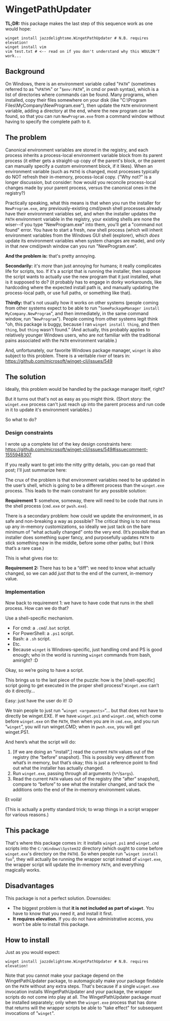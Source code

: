 # WingetPathUpdater

**TL;DR:** this package makes the last step of this sequence work as one would hope:

```pwsh
winget install jazzdelightsme.WingetPathUpdater # N.B. requires elevation!
winget install vim
vim test.txt # <-- read on if you don't understand why this WOULDN'T work...
```

## Background

On Windows, there is an environment variable called "`PATH`" (sometimes referred to as "`%PATH%`" or "`$env:PATH`", in cmd or pwsh syntax), which is a list of directories where commands can be found. Many programs, when installed, copy their files somewhere on your disk (like "C:\Program Files\MyCompany\NewProgram.exe"), then update the `PATH` environment variable, adding a directory at the end, where the new program can be found, so that you can run `NewProgram.exe` from a command window without having to specify the complete path to it.

## The problem

Canonical environment variables are stored in the registry, and each process inherits a process-local environment variable block from its parent process (it either gets a straight-up copy of the parent's block, or the parent can manually specify a custom environment block, if it likes). When an environment variable (such as `PATH`) is changed, most processes typically do NOT refresh their in-memory, process-local copy. ("Why not?" is a longer discussion, but consider: how would you reconcile process-local changes made by your parent process, versus the canonical ones in the registry?)

Practically speaking, what this means is that when you run the installer for `NewProgram.exe`, any previously-existing cmd/pwsh shell processes already have their environment variables set, and when the installer updates the `PATH` environment variable in the registry, your existing shells are none the wiser--if you type "NewProgram.exe" into them, you'll get a "command not found" error. You have to start a fresh, *new* shell process (which will inherit environment variables from the Windows GUI shell (explorer), which *does* update its environment variables when system changes are made), and only in that *new* cmd/pwsh window can you run "NewProgram.exe".

**And the problem is:** that's pretty annoying.

**Secondarily:** it's *more* than just annoying for humans; it really complicates life for scripts, too. If it's a script that is running the installer, then suppose the script wants to actually use the new program that it just installed, what is it supposed to do? (it probably has to engage in dorky workarounds, like hardcoding where the expected install path is, and manually updating the process-local path, or use full paths, or something like that).

**Thirdly:** that's not usually how it works on other systems (people coming from other systems expect to be able to run "`SomePackageManager install MyCompany.NewProgram`", and then immediately, in the same command window, run "`NewProgram`"). People coming from other systems legit think "oh, this package is buggy, because I ran `winget install thing`, and then `thing`, but `thing` wasn't found." (And actually, this probably applies to relatively younger Windows users, who are not familiar with the traditional pains associated with the `PATH` environment variable.)

And, unfortunately, our favorite Windows package manager, `winget` is also subject to this problem. There is a veritable *river* of tears in: https://github.com/microsoft/winget-cli/issues/549

## The solution

Ideally, this problem would be handled by the package manager itself, right?

But it turns out that's not as easy as you might think. (Short story: the `winget.exe` process can't just reach up into the parent process and run code in it to update it's environment variables.)

So what to do?

### Design constraints

I wrote up a complete list of the key design constraints here: https://github.com/microsoft/winget-cli/issues/549#issuecomment-1555948307

If you really want to get into the nitty gritty details, you can go read that post; I'll just summarize here:

The crux of the problem is that environment variables need to be updated in the user’s shell, which is going to be a different process than the `winget.exe` process. This leads to the main constraint for any possible solution:

**Requirement 1:** somehow, someway, there will need to be code that runs in the shell process (`cmd.exe` or `pwsh.exe`).

There is a secondary problem: how could we update the environment, in as safe and non-breaking a way as possible? The critical thing is to not mess up any in-memory customizations, so ideally we just tack on the bare minimum of “what actually changed” onto the very end. (It’s possible that an installer does something super fancy, and purposefully updates `PATH` to stick something new in the middle, before some other paths; but I think that’s a rare case.)

This is what gives rise to:

**Requirement 2:** There has to be a “diff”: we need to know what actually changed, so we can add *just that* to the end of the current, in-memory value.

### Implementation

Now back to requirement 1: we have to have code that runs in the shell process. How can we do that?

Use a shell-specific mechanism.

 - For cmd: a `.cmd`/`.bat` script.
 - For PowerShell: a `.ps1` script.
 - Bash: a `.sh` script.
 - Etc.
 - Because `winget` is Windows-specific, just handling cmd and PS is good enough; who in the world is running `winget` commands from bash, amiright? :D

Okay, so we’re going to have a script.

This brings us to the last piece of the puzzle: how is the [shell-specific] script going to get executed in the proper shell process? `Winget.exe` can’t do it directly...

Easy: just have the user do it! :D

We train people to just run “`winget <arguments>`”... but that does not have to directly be winget.EXE. If we have `winget.ps1` and `winget.cmd`, which come before `winget.exe` on the `PATH`, then when you are in `cmd.exe`, and you run “`winget`”, you will run winget.CMD; when in `pwsh.exe`, you will get winget.PS1.

And here’s what the script will do:

1. [If we are doing an "install",] read the current `PATH` values out of the registry (the “before” snapshot). This is possibly very different from what’s in memory, but that’s okay; this is just a reference point to find out what the installer has actually changed.
2. Run `winget.exe`, passing through all arguments (`%*`/`$args`).
3. Read the current `PATH` values out of the registry (the “after” snapshot), compare to “before” to see what the installer changed, and tack the additions onto the end of the in-memory environment values.

Et voilà!

(This is actually a pretty standard trick; to wrap things in a script wrapper for various reasons.)

## This package

That's where this package comes in: it installs `winget.ps1` and `winget.cmd` scripts into the `C:\Windows\System32` directory (which ought to come before `winget.exe`'s directory on the `PATH`). So when people run "`winget install foo`", they will actually be running the wrapper script instead of `winget.exe`, the wrapper script will update the in-memory `PATH`, and everything magically works.

## Disadvantages

This package is not a perfect solution. Downsides:

 * The biggest problem is that **it is not included as part of `winget`**. You have to know that you need it, and install it first.
 * **It requires elevation.** If you do not have administrative access, you won't be able to install this package.

## How to install

Just as you would expect:

```pwsh
winget install jazzdelightsme.WingetPathUpdater # N.B. requires elevation!
```

Note that you cannot make your package depend on the WingetPathUpdater package, to automagically make your package findable on the `PATH` without any extra steps. That's because if a single `winget.exe` invocation installs WingetPathUpdater and your package, the wrapper scripts do not come into play at all. The WingetPathUpdater package *must* be installed separately; only when the `winget.exe` process that has done that returns will the wrapper scripts be able to "take effect" for subsequent invocations of "`winget`".

